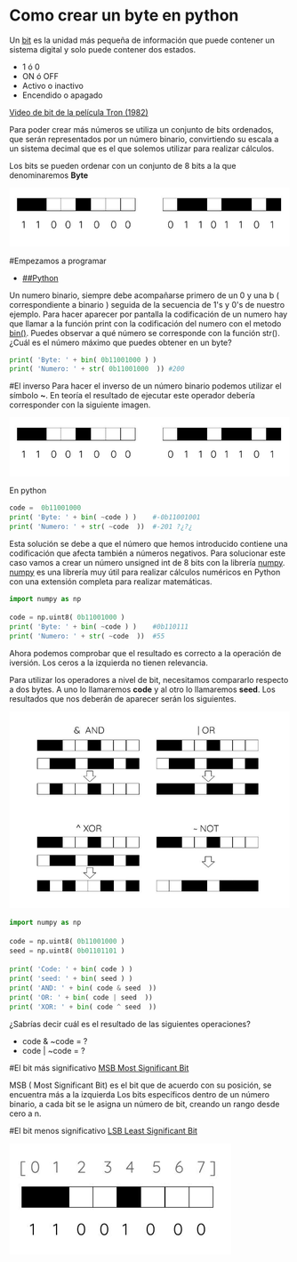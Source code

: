# Como crear un byte en python

Un [bit](https://es.wikipedia.org/wiki/Bit) es la unidad más pequeña de información que puede contener un sistema digital y solo puede contener dos estados.

- 1 ó 0
- ON ó OFF
- Activo o inactivo
- Encendido o apagado


[Video de bit de la película Tron (1982) ](https://www.youtube.com/watch?v=2OgWHeQ0UlY)


Para poder crear más números se utiliza un conjunto de bits ordenados, que serán representados por un número binario, convirtiendo su escala a un sistema decimal que es el que solemos utilizar para realizar cálculos.


Los bits se pueden ordenar con un conjunto de 8 bits a la que denominaremos **Byte** 

![Representacion de bytes](/BitWise/src/SampleByte.jpg)

#Empezamos a programar

- [##Python](https://repl.it/languages/python3) 

Un numero binario, siempre debe acompañarse primero de un 0 y una b ( correspondiente a binario ) seguida de la secuencia de 1's y 0's de nuestro ejemplo.
Para hacer aparecer por pantalla la codificación de un numero hay que llamar a la función print con la codificación del numero con el metodo [bin()](https://wiki.python.org/moin/BitManipulation). Puedes observar a qué número se corresponde con la función str(). ¿Cuál es el número máximo que puedes obtener en un byte?

```python
print( 'Byte: ' + bin( 0b11001000 ) )
print( 'Numero: ' + str( 0b11001000  ))	#200
```
#El inverso
Para hacer el inverso de un número binario podemos utilizar el símbolo **~**. En teoría el resultado de ejecutar este operador debería corresponder con la siguiente imagen.

![Inverso de un byte](/BitWise/src/SampleByte.jpg)

En python 
```python
code =  0b11001000
print( 'Byte: ' + bin( ~code ) )	#-0b11001001
print( 'Numero: ' + str( ~code  )) 	#-201 ?¿?¿
```

Esta solución se debe a que el número que hemos introducido contiene una codificación que afecta también a números negativos. Para solucionar este caso vamos a crear un número unsigned int de 8 bits con la librería [numpy](https://numpy.org/). [numpy](https://numpy.org/) es una librería muy útil para realizar cálculos numéricos en Python con una extensión completa para realizar matemáticas.


```python
import numpy as np

code = np.uint8( 0b11001000 )
print( 'Byte: ' + bin( ~code ) )	#0b110111
print( 'Numero: ' + str( ~code  ))	#55
```

Ahora podemos comprobar que el resultado es correcto a la operación de iversión. Los ceros a la izquierda no tienen relevancia.

Para utilizar los operadores a nivel de bit, necesitamos compararlo respecto a dos bytes. A uno lo llamaremos **code** y al otro lo llamaremos **seed**. Los resultados que nos deberán de aparecer serán los siguientes.

![bit_samples](/BitWise/src/truthTable.jpg)

```python
import numpy as np

code = np.uint8( 0b11001000 )
seed = np.uint8( 0b01101101 )

print( 'Code: ' + bin( code ) )
print( 'seed: ' + bin( seed ) )
print( 'AND: ' + bin( code & seed  ))
print( 'OR: ' + bin( code | seed  ))
print( 'XOR: ' + bin( code ^ seed  ))
```

¿Sabrías decir cuál es el resultado de las siguientes operaciones?

- code & \~code = ?
- code | \~code = ?


#El bit más significativo [MSB Most Significant Bit](https://es.wikipedia.org/wiki/Bit_m%C3%A1s_significativo)

MSB ( Most Significant Bit) es el bit que de acuerdo con su posición, se encuentra más a la izquierda
Los bits específicos dentro de un número binario, a cada bit se le asigna un número de bit, creando un rango desde cero a n.

#El bit menos significativo [LSB Least Significant Bit](https://es.wikipedia.org/wiki/Bit_menos_significativo)


![Índice de un bit](/BitWise/src/IndexSampleByte.jpg)

